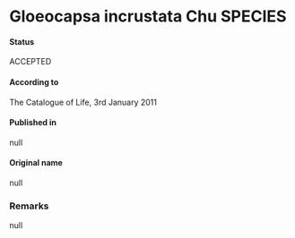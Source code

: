 # Gloeocapsa incrustata Chu SPECIES

#### Status
ACCEPTED

#### According to
The Catalogue of Life, 3rd January 2011

#### Published in
null

#### Original name
null

### Remarks
null